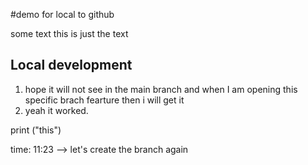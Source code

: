 #demo for local to github

some text
this is just the text

## Local development

1. hope it will not see in the main branch and when I am opening this specific brach fearture then i will get it
2. yeah it worked.

print ("this")


time: 11:23 --> let's create the branch again


